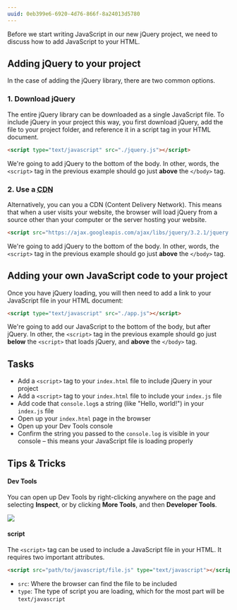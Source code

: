 ```yaml
---
uuid: 0eb399e6-6920-4d76-866f-8a24013d5780
---
```


Before we start writing JavaScript in our new jQuery project, we need to discuss how to add JavaScript to your HTML.

## Adding jQuery to your project

In the case of adding the jQuery library, there are two common options.

### 1. Download jQuery

The entire jQuery library can be downloaded as a single JavaScript file. To include jQuery in your project this way, you first download jQuery, add the file to your project folder, and reference it in a script tag in your HTML document.

```html
<script type="text/javascript" src="./jquery.js"></script>
```

We're going to add jQuery to the bottom of the body. In other, words, the `<script>` tag in the previous example should go just **above** the `</body>` tag.


### 2. Use a <abbr title="Content Delivery Network">CDN</abbr>

Alternatively, you can you a CDN (Content Delivery Network). This means that when a user visits your website, the browser will load jQuery from a source other than your computer or the server hosting your website.

```html
<script src="https://ajax.googleapis.com/ajax/libs/jquery/3.2.1/jquery.min.js"></script>
```

We're going to add jQuery to the bottom of the body. In other, words, the `<script>` tag in the previous example should go just **above** the `</body>` tag.

## Adding your own JavaScript code to your project

Once you have jQuery loading, you will then need to add a link to your JavaScript file in your HTML document:

```html
<script type="text/javascript" src="./app.js"></script>
```

We're going to add our JavaScript to the bottom of the body, but after jQuery. In other, the `<script>` tag in the previous example should go just **below** the `<script>` that loads jQuery, and **above** the `</body>` tag.

## Tasks

- Add a `<script>` tag to your `index.html` file to include jQuery in your project
- Add a `<script>` tag to your `index.html` file to include your `index.js` file
- Add code that `console.log`s a string (like "Hello, world!") in your `index.js` file
- Open up your `index.html` page in the browser
- Open up your Dev Tools console
- Confirm the string you passed to the `console.log` is visible in your console – this means your JavaScript file is loading properly

## Tips & Tricks

#### Dev Tools

You can open up Dev Tools by right-clicking anywhere on the page and selecting **Inspect**, or by clicking **More Tools**, and then **Developer Tools**.

![](https://cl.ly/2C3w1B2s2Y0D/Screen%20Recording%202017-10-03%20at%2007.09%20PM.gif)

#### script

The `<script>` tag can be used to include a JavaScript file in your HTML. It requires two important attributes.

```html
<script src="path/to/javascript/file.js" type="text/javascript"></script>
```

- `src`: Where the browser can find the file to be included
- `type`: The type of script you are loading, which for the most part will be `text/javascript`
